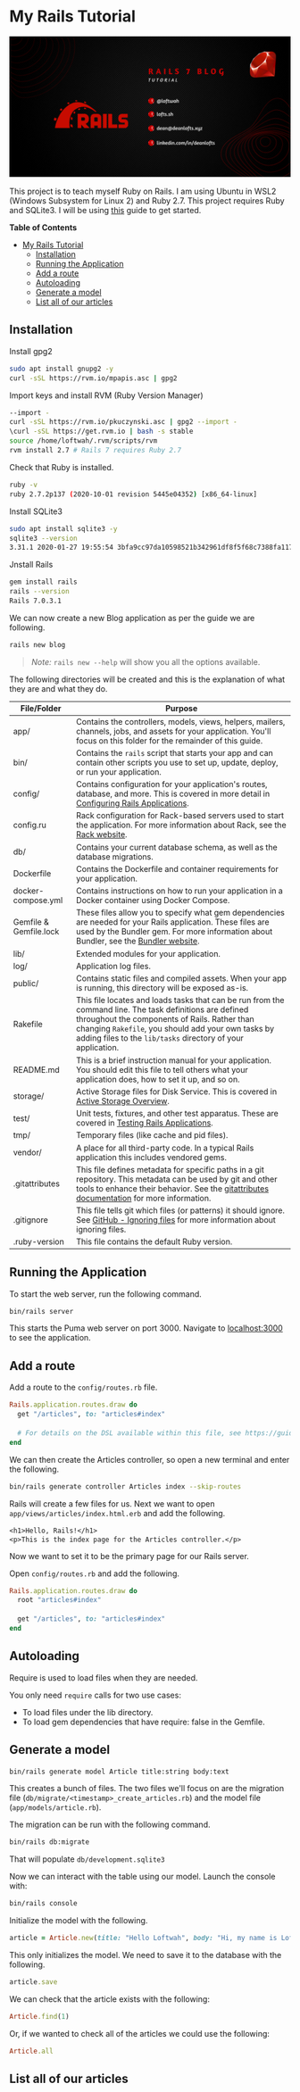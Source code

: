 # My Rails Tutorial

![Rails 7 Blog](rails7blog.png)

This project is to teach myself Ruby on Rails. I am using Ubuntu in WSL2 (Windows Subsystem for Linux 2) and Ruby 2.7. This project requires Ruby and SQLite3. I will be using [this](https://guides.rubyonrails.org/getting_started.html) guide to get started.

<!-- START doctoc generated TOC please keep comment here to allow auto update -->
<!-- DON'T EDIT THIS SECTION, INSTEAD RE-RUN doctoc TO UPDATE -->
**Table of Contents**

- [My Rails Tutorial](#my-rails-tutorial)
  - [Installation](#installation)
  - [Running the Application](#running-the-application)
  - [Add a route](#add-a-route)
  - [Autoloading](#autoloading)
  - [Generate a model](#generate-a-model)
  - [List all of our articles](#list-all-of-our-articles)

<!-- END doctoc generated TOC please keep comment here to allow auto update -->

## Installation

Install gpg2

```bash
sudo apt install gnupg2 -y
curl -sSL https://rvm.io/mpapis.asc | gpg2 
```

Import keys and install RVM (Ruby Version Manager)

```bash
--import -
curl -sSL https://rvm.io/pkuczynski.asc | gpg2 --import -
\curl -sSL https://get.rvm.io | bash -s stable
source /home/loftwah/.rvm/scripts/rvm
rvm install 2.7 # Rails 7 requires Ruby 2.7
```

Check that Ruby is installed.

```bash
ruby -v        
ruby 2.7.2p137 (2020-10-01 revision 5445e04352) [x86_64-linux]
```

Install SQLite3

```bash
sudo apt install sqlite3 -y
sqlite3 --version
3.31.1 2020-01-27 19:55:54 3bfa9cc97da10598521b342961df8f5f68c7388fa117345eeb516eaa837balt1
```

Jnstall Rails

```bash
gem install rails
rails --version
Rails 7.0.3.1
```

We can now create a new Blog application as per the guide we are following.

```bash
rails new blog
```

> *Note:* `rails new --help` will show you all the options available.

The following directories will be created and this is the explanation of what they are and what they do.

| File/Folder | Purpose |
| ------------ | ------- |
| app/ | Contains the controllers, models, views, helpers, mailers, channels, jobs, and assets for your application. You'll focus on this folder for the remainder of this guide. |
| bin/ | Contains the `rails` script that starts your app and can contain other scripts you use to set up, update, deploy, or run your application. | 
| config/ | Contains configuration for your application's routes, database, and more. This is covered in more detail in [Configuring Rails Applications](https://guides.rubyonrails.org/configuring.html). |
| config.ru | Rack configuration for Rack-based servers used to start the application. For more information about Rack, see the [Rack website](https://rack.github.io/). |
| db/ | Contains your current database schema, as well as the database migrations. |
| Dockerfile | Contains the Dockerfile and container requirements for your application. |
| docker-compose.yml | Contains instructions on how to run your application in a Docker container using Docker Compose. |
| Gemfile & Gemfile.lock | These files allow you to specify what gem dependencies are needed for your Rails application. These files are used by the Bundler gem. For more information about Bundler, see the [Bundler website](https://bundler.io). |
| lib/ | Extended modules for your application. |
| log/ | Application log files. |
| public/ | Contains static files and compiled assets. When your app is running, this directory will be exposed as-is. |
| Rakefile | This file locates and loads tasks that can be run from the command line. The task definitions are defined throughout the components of Rails. Rather than changing `Rakefile`, you should add your own tasks by adding files to the `lib/tasks` directory of your application. |
| README.md | This is a brief instruction manual for your application. You should edit this file to tell others what your application does, how to set it up, and so on. |
| storage/ | Active Storage files for Disk Service. This is covered in [Active Storage Overview](https://guides.rubyonrails.org/active_storage_overview.html). |
| test/ | Unit tests, fixtures, and other test apparatus. These are covered in [Testing Rails Applications](https://guides.rubyonrails.org/testing.html). |
| tmp/ | Temporary files (like cache and pid files). |
| vendor/ | A place for all third-party code. In a typical Rails application this includes vendored gems. |
| .gitattributes | This file defines metadata for specific paths in a git repository. This metadata can be used by git and other tools to enhance their behavior. See the [gitattributes documentation](https://git-scm.com/docs/gitattributes) for more information. |
| .gitignore | This file tells git which files (or patterns) it should ignore. See [GitHub - Ignoring files](https://help.github.com/articles/ignoring-files) for more information about ignoring files. |
| .ruby-version | This file contains the default Ruby version. |

## Running the Application

To start the web server, run the following command.

```bash
bin/rails server
```

This starts the Puma web server on port 3000. Navigate to [localhost:3000](http://localhost:3000) to see the application.

## Add a route

Add a route to the `config/routes.rb` file.

```ruby
Rails.application.routes.draw do
  get "/articles", to: "articles#index"

  # For details on the DSL available within this file, see https://guides.rubyonrails.org/routing.html
end
```

We can then create the Articles controller, so open a new terminal and enter the following.

```bash
bin/rails generate controller Articles index --skip-routes
```

Rails will create a few files for us. Next we want to open `app/views/articles/index.html.erb` and add the following.

```erb
<h1>Hello, Rails!</h1>
<p>This is the index page for the Articles controller.</p>
```

Now we want to set it to be the primary page for our Rails server.

Open `config/routes.rb` and add the following.

```ruby
Rails.application.routes.draw do
  root "articles#index"

  get "/articles", to: "articles#index"
end
```

## Autoloading

Require is used to load files when they are needed.

You only need `require` calls for two use cases:

- To load files under the lib directory.
- To load gem dependencies that have require: false in the Gemfile.

## Generate a model

```bash
bin/rails generate model Article title:string body:text
```

This creates a bunch of files. The two files we'll focus on are the migration file (`db/migrate/<timestamp>_create_articles.rb`) and the model file (`app/models/article.rb`).

The migration can be run with the following command.

```bash
bin/rails db:migrate
```

That will populate `db/development.sqlite3`

Now we can interact with the table using our model. Launch the console with:

```bash
bin/rails console
```

Initialize the model with the following.

```ruby
article = Article.new(title: "Hello Loftwah", body: "Hi, my name is Loftwah and I am on Rails!")
```

This only initializes the model. We need to save it to the database with the following.

```ruby
article.save
```

We can check that the article exists with the following:

```ruby
Article.find(1)
```

Or, if we wanted to check all of the articles we could use the following:

```ruby
Article.all
```

## List all of our articles